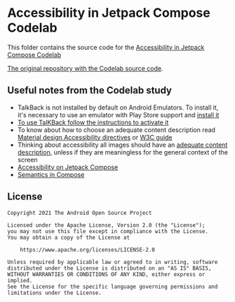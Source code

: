 # Accessibility in Jetpack Compose Codelab

This folder contains the source code for
the [Accessibility in Jetpack Compose Codelab](https://developer.android.com/codelabs/jetpack-compose-accessibility)

[The original repository with the Codelab source code](https://github.com/android/codelab-android-compose).

## Useful notes from the Codelab study

- TalkBack is not installed by default on Android Emulators. To install it, it's necessary to 
use an emulator with Play Store support and [install it](https://play.google.com/store/apps/details?id=com.google.android.marvin.talkback)
- [To use TalKBack follow the instructions to activate it](https://support.google.com/accessibility/android/answer/6007100)
- To know about how to choose an adequate content description read [Material design Accessibility directives](https://material.io/design/usability/accessibility.html#imagery)
or [W3C guide](https://www.w3.org/WAI/tutorials/images/)
- Thinking about accessibility all images should have an [adequate content description](https://jakearchibald.com/2021/great-alt-text/), 
unless if they are meaningless for the general context of the screen
- [Accessibility on Jetpack Compose](https://developer.android.com/jetpack/compose/accessibility)
- [Semantics in Compose](https://developer.android.com/jetpack/compose/semantics)

## License

```
Copyright 2021 The Android Open Source Project

Licensed under the Apache License, Version 2.0 (the "License");
you may not use this file except in compliance with the License.
You may obtain a copy of the License at

    https://www.apache.org/licenses/LICENSE-2.0

Unless required by applicable law or agreed to in writing, software
distributed under the License is distributed on an "AS IS" BASIS,
WITHOUT WARRANTIES OR CONDITIONS OF ANY KIND, either express or implied.
See the License for the specific language governing permissions and
limitations under the License.
```

